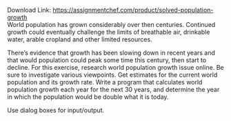 Download Link: https://assignmentchef.com/product/solved-population-growth
<br>
World population has grown considerably over then centuries. Continued growth could eventually challenge the limits of breathable air, drinkable water, arable cropland and other limited resources.

There’s evidence that growth has been slowing down in recent years and that would population could peak some time this century, then start to decline. For this exercise, research world population growth issue online. Be sure to investigate various viewpoints. Get estimates for the current world population and its growth rate. Write a program that calculates world population growth each year for the next 30 years, and determine the year in which the population would be double what it is today.

Use dialog boxes for input/output.